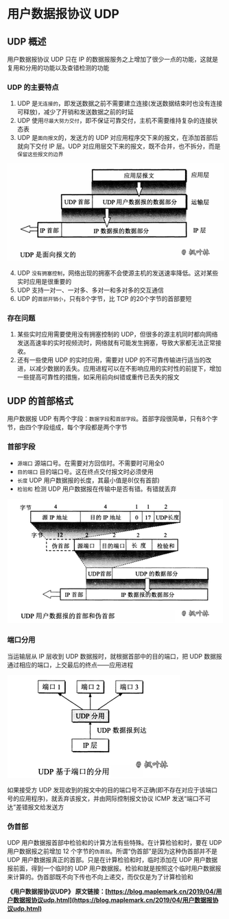 # 用户数据报协议 UDP

## UDP 概述

用户数据报协议 UDP 只在 IP 的数据报服务之上增加了很少一点的功能，这就是复用和分用的功能以及查错检测的功能

### UDP 的主要特点

1. UDP 是`无连接的`，即发送数据之前不需要建立连接(发送数据结束时也没有连接可释放)，减少了开销和发送数据之前的时延
2. UDP 使用`尽最大努力交付`，即不保证可靠交付，主机不需要维持复杂的连接状态表
3. UDP 是`面向报文`的，发送方的 UDP 对应用程序交下来的报文，在添加首部后就向下交付 IP 层。UDP 对应用层交下来的报文，既不合并，也不拆分，而是`保留这些报文的边界`

![UDP协议-图1](./assets/network-udp-01.png)

4. UDP `没有拥塞控制`，网络出现的拥塞不会使源主机的发送速率降低。这对某些实时应用是很重要的
5. UDP 支持一对一、一对多、多对一和多对多的交互通信
6. UDP 的`首部开销小`，只有8个字节，比 TCP 的20个字节的首部要短

### 存在问题

1. 某些实时应用需要使用没有拥塞控制的 UDP，但很多的源主机同时都向网络发送高速率的实时视频流时，网络就有可能发生拥塞，导致大家都无法正常接收。
2. 还有一些使用 UDP 的实时应用，需要对 UDP 的不可靠传输进行适当的改进，以减少数据的丢失。应用进程可以在不影响应用的实时性的前提下，增加一些提高可靠性的措施，如采用前向纠错或重传已丢失的报文

## UDP 的首部格式

用户数据报 UDP 有两个字段：`数据字段`和`首部字段`。首部字段很简单，只有8个字节，由四个字段组成，每个字段都是两个字节

### 首部字段

- `源端口` 源端口号。在需要对方回信时。不需要时可用全0
- `目的端口` 目的端口号。这在终点交付报文时必须使用
- `长度` UDP 用户数据报的长度，其最小值是8(仅有首部)
- `检验和` 检测 UDP 用户数据报在传输中是否有错。有错就丢弃

![UDP协议-图2](./assets/network-udp-02.png)

### 端口分用

当运输层从 IP 层收到 UDP 数据报时，就根据首部中的目的端口，把 UDP 数据报通过相应的端口，上交最后的终点——应用进程

![UDP协议-图3](./assets/network-udp-03.png)

如果接受方 UDP 发现收到的报文中的目的端口号不正确(即不存在对应于该端口号的应用程序)，就丢弃该报文，并由网际控制报文协议 ICMP 发送“端口不可达”差错报文给发送方

### 伪首部

UDP 用户数据报首部中检验和的计算方法有些特殊。在计算检验和时，要在 UDP 用户数据报之前增加 12 个字节的`伪首部`。所谓“伪首部”是因为这种伪首部并不是 UDP 用户数据报真正的首部。只是在计算检验和时，临时添加在 UDP 用户数据报前面，得到一个临时的 UDP 用户数据报。检验和就是按照这个临时用户数据报来计算的。伪首部既不向下传也不向上递交，而仅仅是为了计算检验和

**《用户数据报协议UDP》 原文链接：[https://blog.maplemark.cn/2019/04/用户数据报协议udp.html](https://blog.maplemark.cn/2019/04/用户数据报协议udp.html)**